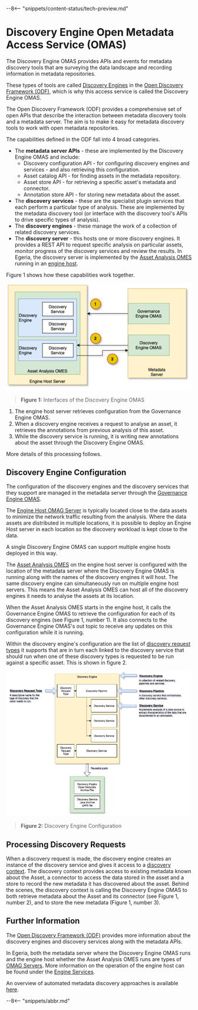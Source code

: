 <!-- SPDX-License-Identifier: CC-BY-4.0 -->
<!-- Copyright Contributors to the Egeria project. -->

--8<-- "snippets/content-status/tech-preview.md"

# Discovery Engine Open Metadata Access Service (OMAS)

The Discovery Engine OMAS provides APIs and events for metadata discovery tools
that are surveying the data landscape and recording information in
metadata repositories.

These types of tools are called
[Discovery Engines](../../frameworks/open-discovery-framework/docs/discovery-engine.md)
in the [Open Discovery Framework (ODF)](../../frameworks/open-discovery-framework),
which is why this access service is called the Discovery Engine OMAS.

The Open Discovery Framework (ODF) provides a comprehensive set of
open APIs that describe the interaction between metadata discovery tools
and a metadata server.  The aim is to make it easy for
metadata discovery tools to work with open metadata
repositories.

The capabilities defined in the ODF fall into 4 broad
categories.

* The **metadata server APIs** - these are implemented by the Discovery Engine OMAS and include:
  * Discovery configuration API - for configuring discovery engines and services - and
    also retrieving this configuration.
  * Asset catalog API - for finding assets in the metadata repository.
  * Asset store API - for retrieving a specific asset's metadata and connector.
  * Annotation store API - for storing new metadata about the asset.
* The **discovery services** - these are the specialist plugin services that each perform a particular type of analysis.
  These are implemented by the metadata discovery tool (or interface with the discovery tool's APIs to drive specific types of analysis).
* The **discovery engines** - these manage the work of a collection of related discovery services.
* The **discovery server** - this hosts one or more discovery engines.  It provides a REST API
  to request specific analysis on particular assets, monitor progress of the
  discovery services and review the results.  In Egeria, the discovery server
  is implemented by the [Asset Analysis OMES](/egeria-docs/services/omes/asset-analysis/overview)
  running in an [engine host](/egeria-docs/concepts/engine-host).

Figure 1 shows how these capabilities work together.

![Figure 1](open-discovery-operation.png)
> **Figure 1:** Interfaces of the Discovery Engine OMAS

1. The engine host server retrieves configuration from the Governance Engine OMAS.
2. When a discovery engine receives a request to analyse an asset, it
   retrieves the annotations from previous analysis of this asset.
3. While the discovery service is running, it is writing new annotations about
   the asset through the Discovery Engine OMAS.   

More details of this processing follows.

## Discovery Engine Configuration 

The configuration of the discovery engines and the discovery services
that they support are managed in the metadata server through
the [Governance Engine OMAS](/egeria-docs/services/omas/governance-engine/overview).

The [Engine Host OMAG Server](/egeria-docs/concepts/engine-host) is typically
located close to the data assets to minimize the network traffic
resulting from the analysis.  Where the data assets are
distributed in multiple locations, it is possible to
deploy an Engine Host server in each location so the
discovery workload is kept close to the data.

A single Discovery Engine OMAS can support multiple
engine hosts deployed in this way.

The [Asset Analysis OMES](/egeria-docs/services/omes/asset-analysis/overview) on the engine host server is configured
with the location of the metadata server where the Discovery Engine OMAS
is running along with the names of the discovery engines it will host.
The same discovery engine can simultaneously run on multiple
engine host servers.  This means the Asset Analysis OMES
can host all of the discovery engines it needs to analyse
the assets at its location.

When the Asset Analysis OMES starts in the engine host, it calls the Governance
Engine OMAS to retrieve the configuration for each of its
discovery engines (see Figure 1, number 1).
It also connects to the Governance Engine
OMAS's out topic to receive any updates on this configuration
while it is running.

Within the discovery engine's configuration are the list of 
[discovery request types](/egeria-docs/frameworks/odf/overview#discovery-request-type) it supports that are in turn each linked to the
discovery service that should run when one of these discovery
types is requested to be run against a specific asset.
This is shown in figure 2.

![Figure 2](discovery-engine-configuration.png)
> **Figure 2:** Discovery Engine Configuration

## Processing Discovery Requests

When a discovery request is made, the discovery engine creates an instance
of the discovery service and gives it access to a
[discovery context](/egeria-docs/frameworks/odf/overview#discovery-context).
The discovery context provides access to existing metadata known about the Asset, a connector
to access the data stored in the asset and a store to
record the new metadata it has discovered about the asset.
Behind the scenes, the discovery context is calling
the Discovery Engine OMAS to both retrieve metadata
about the Asset and its connector (see Figure 1, number 2),
and to store the new metadata (Figure 1, number 3).

## Further Information

The [Open Discovery Framework (ODF)](/egeria-docs/frameworks/odf/overview)
provides more information about the discovery engines and
discovery services along with the metadata APIs.

In Egeria, both the metadata server where the Discovery Engine OMAS runs
and the engine host whether the Asset Analysis OMES runs are types of [OMAG Servers](/egeria-docs/concepts/omag-server).
More information on the operation of the engine host
can be found under the [Engine Services](/egeria-docs/services/omes).

An overview of automated metadata discovery approaches is available
[here](/egeria-docs/features/discovery-and-stewardship/overview).


--8<-- "snippets/abbr.md"
